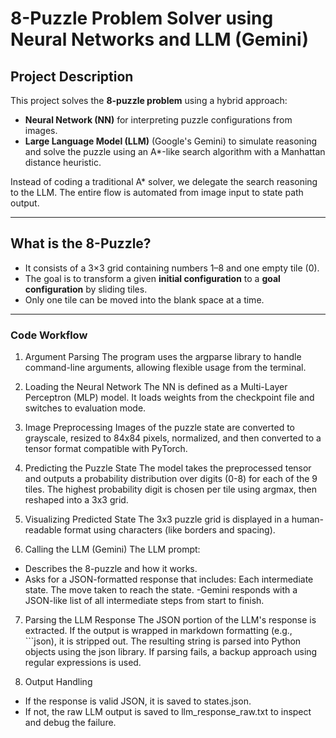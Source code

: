 # 8-Puzzle Problem Solver using Neural Networks and LLM (Gemini)

## Project Description

This project solves the **8-puzzle problem** using a hybrid approach:
- **Neural Network (NN)** for interpreting puzzle configurations from images.
- **Large Language Model (LLM)** (Google's Gemini) to simulate reasoning and solve the puzzle using an A*-like search algorithm with a Manhattan distance heuristic.

Instead of coding a traditional A* solver, we delegate the search reasoning to the LLM. The entire flow is automated from image input to state path output.

---

## What is the 8-Puzzle?

- It consists of a 3×3 grid containing numbers 1–8 and one empty tile (0).
- The goal is to transform a given **initial configuration** to a **goal configuration** by sliding tiles.
- Only one tile can be moved into the blank space at a time.

---
### Code Workflow
1. Argument Parsing
The program uses the argparse library to handle command-line arguments, allowing flexible usage from the terminal.

2. Loading the Neural Network
The NN is defined as a Multi-Layer Perceptron (MLP) model. It loads weights from the checkpoint file and switches to evaluation mode.

3. Image Preprocessing
Images of the puzzle state are converted to grayscale, resized to 84x84 pixels, normalized, and then converted to a tensor format compatible with PyTorch.

4. Predicting the Puzzle State
The model takes the preprocessed tensor and outputs a probability distribution over digits (0-8) for each of the 9 tiles. The highest probability digit is chosen per tile using argmax, then reshaped into a 3x3 grid.

5. Visualizing Predicted State
The 3x3 puzzle grid is displayed in a human-readable format using characters (like borders and spacing).

6. Calling the LLM (Gemini)
The LLM prompt:
- Describes the 8-puzzle and how it works.
- Asks for a JSON-formatted response that includes:
     Each intermediate state.
     The move taken to reach the state.
-Gemini responds with a JSON-like list of all intermediate steps from start to finish.

7. Parsing the LLM Response
The JSON portion of the LLM's response is extracted. If the output is wrapped in markdown formatting (e.g., ```json), it is stripped out. The resulting string is parsed into Python objects using the json library. If parsing fails, a backup approach using regular expressions is used.

8. Output Handling
- If the response is valid JSON, it is saved to states.json.
- If not, the raw LLM output is saved to llm_response_raw.txt to inspect and debug the failure.
